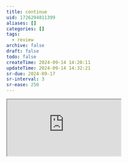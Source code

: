 ```yaml
---
title: continue
uid: 1726294811399
aliases: []
categories: []
tags:
  - review
archive: false
draft: false
todo: false
createTime: 2024-09-14 14:20:11
updateTime: 2024-09-14 14:32:21
sr-due: 2024-09-17
sr-interval: 3
sr-ease: 250
---
```


<iframe
  class="iframe_full"
  src="https://dict.youdao.com/result?word=continue&lang=en"
>
</iframe>
